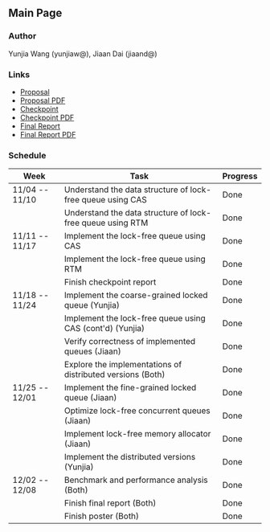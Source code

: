 ## Main Page

### Author

Yunjia Wang (yunjiaw@), Jiaan Dai (jiaand@)

### Links

* [Proposal](doc/proposal)
* [Proposal PDF](doc/proposal.pdf)
* [Checkpoint](doc/checkpoint)
* [Checkpoint PDF](doc/checkpoint.pdf)
* [Final Report](doc/final)
* [Final Report PDF](doc/final.pdf)

### Schedule

| Week           | Task                                                        | Progress    |
|----------------|-------------------------------------------------------------|-------------|
| 11/04 -- 11/10 | Understand the data structure of lock-free queue using CAS  | Done        |
|                | Understand the data structure of lock-free queue using RTM  | Done        |
| 11/11 -- 11/17 | Implement the lock-free queue using CAS                     | Done        |
|                | Implement the lock-free queue using RTM                     | Done        |
|                | Finish checkpoint report                                    | Done        |
| 11/18 -- 11/24 | Implement the coarse-grained locked queue (Yunjia)          | Done        |
|                | Implement the lock-free queue using CAS (cont'd) (Yunjia)   | Done        |
|                | Verify correctness of implemented queues (Jiaan)            | Done        |
|                | Explore the implementations of distributed versions (Both)  | Done        |
| 11/25 -- 12/01 | Implement the fine-grained locked queue (Jiaan)             | Done        |
|                | Optimize lock-free concurrent queues (Jiaan)                | Done        |
|                | Implement lock-free memory allocator (Jiaan)                | Done        |
|                | Implement the distributed versions (Yunjia)                 | Done        |
| 12/02 -- 12/08 | Benchmark and performance analysis (Both)                   | Done        |
|                | Finish final report (Both)                                  | Done        |
|                | Finish poster (Both)                                        | Done        |
